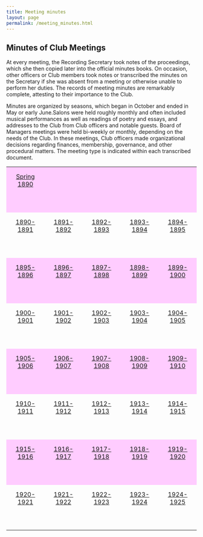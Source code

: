 ```yaml
---
title: Meeting minutes
layout: page
permalink: /meeting_minutes.html
---
```

<style>
    td, th {
        width: 200px;
        height: 120px;
        padding: 15px;
        text-align: center;
        vertical-align: top;
    }
    tr:nth-child(odd) {
        background-color: #ffccff;
    }
    #maincontent{
        font-size:1.4em;
    }
</style>

## Minutes of Club Meetings

At every meeting, the Recording Secretary took notes of the proceedings, which she then copied later into the official minutes books. On occasion, other officers or Club members took notes or transcribed the minutes on the Secretary if she was absent from a meeting or otherwise unable to perform her duties. The records of meeting minutes are remarkably complete, attesting to their importance to the Club.

Minutes are organized by seasons, which began in October and ended in May or early June.Salons were held roughly monthly and often included musical performances as well as readings of poetry and essays, and addresses to the Club from Club officers and notable guests. Board of Managers meetings were held bi-weekly or monthly, depending on the needs of the Club. In these meetings, Club officers made organizational decisions regarding finances, membership, governance, and other procedural matters. The meeting type is indicated within each transcribed document.

<table>
<tr>
    <td><a href="https://elizajames.github.io/WLCB_draft/search/index.html?q=%2Bseason%3Ainaugural">Spring 1890</a></td>
    <td></td>
    <td></td>
    <td></td>
    <td></td>
</tr>
<tr>
    <td><a href="https://elizajames.github.io/WLCB_draft/search/index.html?q=%2Bseason%3Afirst">1890-1891</a></td>
    <td><a href="https://elizajames.github.io/WLCB_draft/search/index.html?q=%2Bseason%3Asecond">1891-1892</a></td>
    <td><a href="https://elizajames.github.io/WLCB_draft/search/index.html?q=%2Bseason%3Athird">1892-1893</a></td>
    <td><a href="https://elizajames.github.io/WLCB_draft/search/index.html?q=%2Bseason%3Afourth">1893-1894</a></td>
    <td><a href="https://elizajames.github.io/WLCB_draft/search/index.html?q=%2Bseason%3Afifth">1894-1895</a></td>
</tr>
<tr>
    <td><a href="">1895-1896</a></td>
    <td><a href="">1896-1897</a></td>
    <td><a href="">1897-1898</a></td>
    <td><a href="">1898-1899</a></td>
    <td><a href="">1899-1900</a></td>
</tr>
<tr>
    <td><a href="">1900-1901</a></td>
    <td><a href="">1901-1902</a></td>
    <td><a href="">1902-1903</a></td>
    <td><a href="">1903-1904</a></td>
    <td><a href="">1904-1905</a></td>
</tr>
<tr>
    <td><a href="">1905-1906</a></td>
    <td><a href="">1906-1907</a></td>
    <td><a href="">1907-1908</a></td>
    <td><a href="">1908-1909</a></td>
    <td><a href="">1909-1910</a></td>
</tr>
<tr>
    <td><a href="">1910-1911</a></td>
    <td><a href="">1911-1912</a></td>
    <td><a href="">1912-1913</a></td>
    <td><a href="">1913-1914</a></td>
    <td><a href="">1914-1915</a></td>
</tr>
<tr>
    <td><a href="">1915-1916</a></td>
    <td><a href="">1916-1917</a></td>
    <td><a href="">1917-1918</a></td>
    <td><a href="">1918-1919</a></td>
    <td><a href="">1919-1920</a></td>
</tr>
<tr>
    <td><a href="">1920-1921</a></td>
    <td><a href="">1921-1922</a></td>
    <td><a href="">1922-1923</a></td>
    <td><a href="">1923-1924</a></td>
    <td><a href="">1924-1925</a></td>
</tr>
</table>
